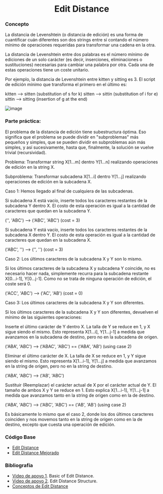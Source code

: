 <h1 align="center"> Edit Distance </h1>

### Concepto 

La distancia de Levenshtein (o distancia de edición) es una forma de cuantificar cuán diferentes son dos strings entre sí contando el número mínimo de operaciones requeridas para transformar una cadena en la otra.

La distancia de Levenshtein entre dos palabras es el número mínimo de ediciones de un solo carácter (es decir, inserciones, eliminaciones o sustituciones) necesarias para cambiar una palabra por otra. Cada una de estas operaciones tiene un coste unitario.

Por ejemplo, la distancia de Levenshtein entre kitten y sitting es 3. El script de edición mínimo que transforma el primero en el último es:

kitten —> sitten (substitution of s for k)
sitten —> sittin (substitution of i for e)
sittin —> sitting (insertion of g at the end)

![image](https://user-images.githubusercontent.com/90888080/197367165-220eeea2-350b-4534-b70a-543a07430440.png)

### Parte práctica:

El problema de la distancia de edición tiene subestructura óptima. Eso significa que el problema se puede dividir en "subproblemas" más pequeños y simples, que se pueden dividir en subproblemas aún más simples, y así sucesivamente, hasta que, finalmente, la solución se vuelve trivial (recursividad).

Problema: Transformar string X[1…m] dentro Y[1…n] realizando operaciones de edición en la string X.

Subproblema: Transformar subcadena X[1…i] dentro Y[1…j] realizando operaciones de edición en la subcadena X.

Caso 1: Hemos llegado al final de cualquiera de las subcadenas.

Si subcadena X está vacío, inserte todos los caracteres restantes de la subcadena Y dentro X. El costo de esta operación es igual a la cantidad de caracteres que quedan en la subcadena Y.

('', 'ABC') ——> ('ABC', 'ABC') (cost = 3)

Si subcadena Y está vacío, inserte todos los caracteres restantes de la subcadena X dentro Y. El costo de esta operación es igual a la cantidad de caracteres que quedan en la subcadena X.

('ABC', '') ——> ('', '') (cost = 3)

Caso 2: Los últimos caracteres de la subcadena X y Y son lo mismo.

Si los últimos caracteres de la subcadena X y subcadena Y coincide, no es necesario hacer nada, simplemente recurra para la subcadena restante X[0…i-1], Y[0…j-1]. Como no se trata de ninguna operación de edición, el coste será 0.

('ACC', 'ABC') ——> ('AC', 'AB') (cost = 0)

Caso 3: Los últimos caracteres de la subcadena X y Y son diferentes.

Si los últimos caracteres de la subcadena X y Y son diferentes, devuelven el mínimo de las siguientes operaciones:

Inserte el último carácter de Y dentro X. La talla de Y se reduce en 1, y X sigue siendo el mismo. Esto representa X[1…i], Y[1…j-1] a medida que avanzamos en la subcadena de destino, pero no en la subcadena de origen.
 
('ABA', 'ABC') ——> ('ABAC', 'ABC') == ('ABA', 'AB') (using case 2)

Eliminar el último carácter de X. La talla de X se reduce en 1, y Y sigue siendo el mismo. Esto representa X[1…i-1], Y[1…j] a medida que avanzamos en la string de origen, pero no en la string de destino.
 
('ABA', 'ABC') ——> ('AB', 'ABC')

Sustituir (Reemplazar) el carácter actual de X por el carácter actual de Y. El tamaño de ambos X y Y se reduce en 1. Esto explica X[1…i-1], Y[1…j-1] a medida que avanzamos tanto en la string de origen como en la de destino.
 
('ABA', 'ABC') —> ('ABC', 'ABC') == ('AB', 'AB') (using case 2)

Es básicamente lo mismo que el caso 2, donde los dos últimos caracteres coinciden y nos movemos tanto en la string de origen como en la de destino, excepto que cuesta una operación de edición.

### Código Base
- [Edit Distance](https://github.com/PabloAcker/Algoritmica/blob/main/Algoritmos%20de%20investigaci%C3%B3n/Algoritmo%20Edit%20Distance/editDistance.cpp)
- [Edit Distance Mejorado](https://github.com/PabloAcker/Algoritmica/blob/main/Algoritmos%20de%20investigaci%C3%B3n/Algoritmo%20Edit%20Distance/editDistanceMejorado.cpp)

### Bibliografía
- [Video de apoyo 1](https://www.youtube.com/watch?v=4oTFJOQpmRY). Basic of Edit Distance.
- [Video de apoyo 2](https://www.youtube.com/watch?v=Dd_NgYVOdLk). Edit Distance Structure.
- [Conceptos de Edit Distance](https://www.techiedelight.com/es/levenshtein-distance-edit-distance-problem/)
